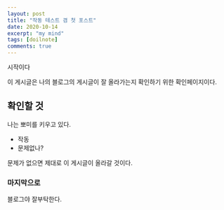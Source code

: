```yaml
---
layout: post
title: "작동 테스트 겸 첫 포스트"
date: 2020-10-14
excerpt: "my mind"
tags: [doilnote]
comments: true
---
```


시작이다

이 게시글은 나의 블로그의 게시글이 잘 올라가는지 확인하기 위한 확인페이지이다.

## 확인할 것

나는 뽀미를 키우고 있다.

* 작동
* 문제없나?


문제가 없으면 제대로 이 게시글이 올라갈 것이다.



### 마지막으로

블로그야 잘부탁한다.
